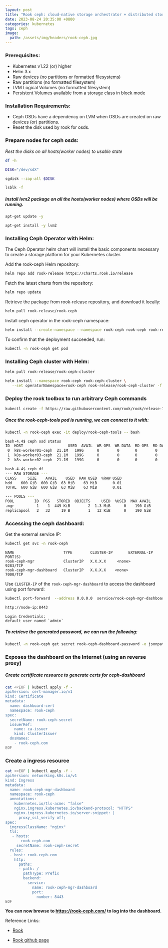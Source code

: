 ```yaml
---
layout: post
title: "Rook ceph: cloud-native storage orchestrator + distributed storage system"
date: 2023-08-24 20:35:00 +0800
categories: kubernetes
tags: ceph
image:
  path: /assets/img/headers/rook-ceph.jpg
---
```


### Prerequisites:

- Kubernetes v1.22 (or) higher
- Helm 3.x
- Raw devices (no partitions or formatted filesystems)
- Raw partitions (no formatted filesystem)
- LVM Logical Volumes (no formatted filesystem)
- Persistent Volumes available from a storage class in block mode

### Installation Requirements:

- Ceph OSDs have a dependency on LVM when OSDs are created on raw devices (or) partitions.
- Reset the disk used by rook for osds.

### Prepare nodes for ceph osds:

*Rest the disks on all hosts(worker nodes) to usable state*

```sh
df -h

DISK="/dev/sdX"

sgdisk --zap-all $DISK

lsblk -f
```

##### Install lvm2 package on all the hosts(worker nodes) where OSDs will be running.

```sh
apt-get update -y 

apt-get install -y lvm2
```

### Installing Ceph Operator with Helm:
The Ceph Operator helm chart will install the basic components necessary to create a storage platform for your Kubernetes cluster.

Add the rook-ceph Helm repository:
```sh
helm repo add rook-release https://charts.rook.io/release
```

Fetch the latest charts from the repository:
```sh
helm repo update
```

Retrieve the package from rook-release repository, and download it locally:

```sh
helm pull rook-release/rook-ceph
```

Install ceph operator in the rook-ceph namespace:

```sh
helm install --create-namespace --namespace rook-ceph rook-ceph rook-release/rook-ceph -f values.yaml --version 1.12
```

To confirm that the deployment succeeded, run:
```sh
kubectl -n rook-ceph get pod
```

### Installing Ceph cluster with Helm:

```sh
helm pull rook-release/rook-ceph-cluster
```

```sh
helm install --namespace rook-ceph rook-ceph-cluster \
   --set operatorNamespace=rook-ceph rook-release/rook-ceph-cluster -f values.yaml
```

### Deploy the rook toolbox to run arbitrary Ceph commands
```sh
kubectl create -f https://raw.githubusercontent.com/rook/rook/release-1.12/deploy/examples/toolbox.yaml
```

##### Once the rook-ceph-tools pod is running, we can connect to it with:
```sh
kubectl -n rook-ceph exec -it deploy/rook-ceph-tools -- bash
```

```sh
bash-4.4$ ceph osd status
ID  HOST                    USED  AVAIL  WR OPS  WR DATA  RD OPS  RD DATA  STATE
 0  k8s-worker01-ceph  21.1M   199G      0        0       0        0   exists,up
 1  k8s-worker03-ceph  21.1M   199G      0        0       0        0   exists,up
 2  k8s-worker02-ceph  21.1M   199G      0        0       0        0   exists,up

bash-4.4$ ceph df
--- RAW STORAGE ---
CLASS     SIZE    AVAIL    USED  RAW USED  %RAW USED
hdd    600 GiB  600 GiB  63 MiB    63 MiB       0.01
TOTAL  600 GiB  600 GiB  63 MiB    63 MiB       0.01

--- POOLS ---
POOL         ID  PGS   STORED  OBJECTS     USED  %USED  MAX AVAIL
.mgr          1    1  449 KiB        2  1.3 MiB      0    190 GiB
replicapool   2   32     19 B        1   12 KiB      0    190 GiB
```

### Accessing the ceph dashboard:

Get the external service IP:
```sh
kubectl get svc -n rook-ceph
```
```
NAME                      TYPE        CLUSTER-IP       EXTERNAL-IP   PORT(S)
rook-ceph-mgr             ClusterIP   X.X.X.X     <none>        9283/TCP            
rook-ceph-mgr-dashboard   ClusterIP   X.X.X.X    <none>        7000/TCP 
```
Use `CLUSTER-IP` of the `rook-ceph-mgr-dashboard` to access the dashboard using port forward:

```sh
kubectl port-forward  --address 0.0.0.0  service/rook-ceph-mgr-dashboard 8443:7000 -n rook-ceph
```

```html
http://node-ip:8443 
```
```
Login Credentials:
default user named `admin`
```
##### To retrieve the generated password, we can run the following:
```sh
kubectl -n rook-ceph get secret rook-ceph-dashboard-password -o jsonpath="{['data']['password']}" | base64 --decode && echo
```

### Exposes the dashboard on the Internet (using an reverse proxy)

##### Create certificate resource to generate certs for ceph-dashboard

```sh
cat <<EOF | kubectl apply -f -
apiVersion: cert-manager.io/v1
kind: Certificate
metadata:
  name: dashboard-cert
  namespace: rook-ceph
spec:
  secretName: rook-ceph-secret   
  issuerRef:
    name: ca-issuer
    kind: ClusterIssuer
  dnsNames:
    - rook-ceph.com
EOF
```

### Create a ingress resource

```sh
cat <<EOF | kubectl apply -f -
apiVersion: networking.k8s.io/v1
kind: Ingress
metadata:
  name: rook-ceph-mgr-dashboard
  namespace: rook-ceph
  annotations:
    kubernetes.io/tls-acme: "false"
    nginx.ingress.kubernetes.io/backend-protocol: "HTTPS"
    nginx.ingress.kubernetes.io/server-snippet: |
      proxy_ssl_verify off;
spec:
  ingressClassName: "nginx"
  tls:
   - hosts:
     - rook-ceph.com
     secretName: rook-ceph-secret
  rules:
  - host: rook-ceph.com
    http:
      paths:
      - path: /
        pathType: Prefix
        backend:
          service:
            name: rook-ceph-mgr-dashboard
            port:
              number: 8443
EOF
```

**You can now browse to https://rook-ceph.com/ to log into the dashboard.**

Reference Links:

- [Rook](https://rook.io/docs/rook/v1.12/Getting-Started/intro/)

- [Rook github page](https://github.com/rook/rook/tree/master/deploy/examples)